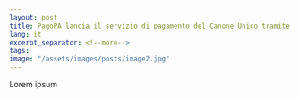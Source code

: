 ```yaml
---
layout: post
title: PagoPA lancia il servizio di pagamento del Canone Unico tramite piattaforma pagoPA
lang: it
excerpt_separator: <!--more-->
tags: 
image: "/assets/images/posts/image2.jpg"
---
```


Lorem ipsum